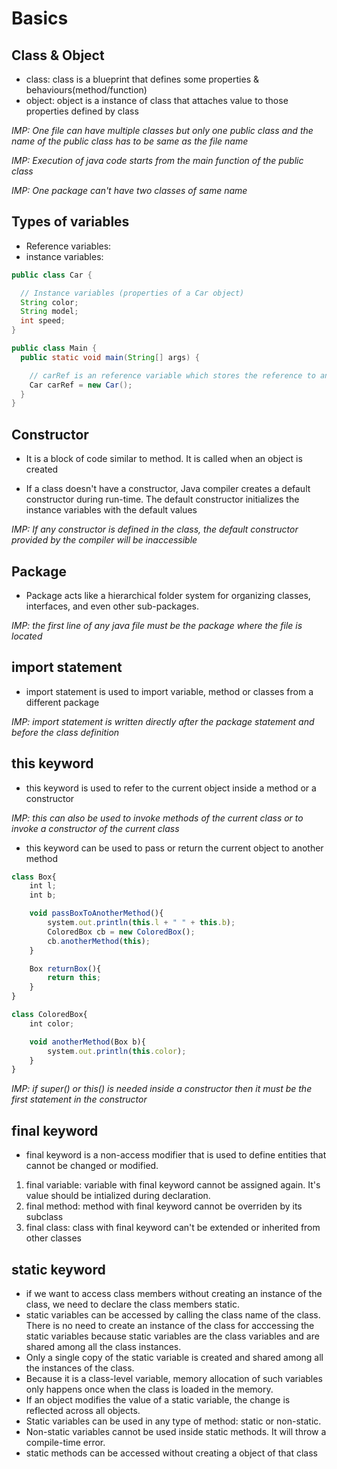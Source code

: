 # Basics

## Class & Object

- class: class is a blueprint that defines some properties & behaviours(method/function)
- object: object is a instance of class that attaches value to those properties defined by class

_IMP: One file can have multiple classes but only one public class and the name of the public class has to be same as the file name_

_IMP: Execution of java code starts from the main function of the public class_

_IMP: One package can't have two classes of same name_

## Types of variables

- Reference variables:
- instance variables:

```java
public class Car {

  // Instance variables (properties of a Car object)
  String color;
  String model;
  int speed;
}

public class Main {
  public static void main(String[] args) {

    // carRef is an reference variable which stores the reference to an object of class Car
    Car carRef = new Car();
  }
}
```


## Constructor

- It is a block of code similar to method. It is called when an object is created

- If a class doesn't have a constructor, Java compiler creates a default constructor during run-time. The default constructor initializes the instance variables with the default values

_IMP: If any constructor is defined in the class, the default constructor provided by the compiler will be inaccessible_

## Package
- Package acts like a hierarchical folder system for organizing classes, interfaces, and even other sub-packages. 

_IMP: the first line of any java file must be the package where the file is located_

## import statement
- import statement is used to import variable, method or classes from a different package 

_IMP: import statement is written directly after the package statement and before the class definition_

## this keyword

- this keyword is used to refer to the current object inside a method or a constructor

_IMP: this can also be used to invoke methods of the current class or to invoke a constructor of the current class_

- this keyword can be used to pass or return the current object to another method

```javascript
class Box{
    int l;
    int b;

    void passBoxToAnotherMethod(){
        system.out.println(this.l + " " + this.b);
        ColoredBox cb = new ColoredBox();
        cb.anotherMethod(this);
    }

    Box returnBox(){
        return this;
    }
}

class ColoredBox{
    int color;

    void anotherMethod(Box b){
        system.out.println(this.color);
    }
}
```

_IMP: if super() or this() is needed inside a constructor then it must be the first statement in the constructor_

## final keyword
- final keyword is a non-access modifier that is used to define entities that cannot be changed or modified.
1. final variable: variable with final keyword cannot be assigned again. It's value should be intialized during declaration.
2. final method: method with final keyword cannot be overriden by its subclass
3. final class: class with final keyword can't be extended or inherited from other classes

## static keyword
- if we want to access class members without creating an instance of the class, we need to declare the class members static.
- static variables can be accessed by calling the class name of the class. There is no need to create an instance of the class for acccessing the static variables because static variables are the class variables and are shared among all the class instances. 
- Only a single copy of the static variable is created and shared among all the instances of the class.
- Because it is a class-level variable, memory allocation of such variables only happens once when the class is loaded in the memory.
- If an object modifies the value of a static variable, the change is reflected across all objects.
- Static variables can be used in any type of method: static or non-static.
- Non-static variables cannot be used inside static methods. It will throw a compile-time error.
- static methods can be accessed without creating a object of that class